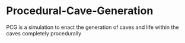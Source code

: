 # Procedural-Cave-Generation
PCG is a simulation to enact the generation of caves and life within the caves completely procedurally
